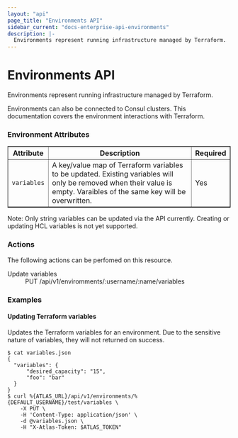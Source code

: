```yaml
---
layout: "api"
page_title: "Environments API"
sidebar_current: "docs-enterprise-api-environments"
description: |-
  Environments represent running infrastructure managed by Terraform.
---
```


# Environments API

Environments represent running infrastructure managed by Terraform.

Environments can also be connected to Consul clusters.
This documentation covers the environment interactions with Terraform.

### Environment Attributes

<table border="1" cellspaceing="5">
  <tr>
    <th>Attribute</th>
    <th>Description</th>
    <th>Required</th>
  </tr>
  <tr>
    <td><code>variables</code></td>
    <td>A key/value map of Terraform variables to be updated. Existing
      variables will only be removed when their value is empty. Varaibles
      of the same key will be overwritten.</td>
    <td>Yes</td>
  </tr>
</table>

<div class="alert-infos">
  <div class="row alert-info">
    Note: Only string variables can be updated via the API currently.
    Creating or updating HCL variables is not yet supported.
  </div>
</div>

### Actions

The following actions can be perfomed on this resource.

<dl>
  <dt>Update variables</dt>
  <dd>PUT /api/v1/enviromments/:username/:name/variables</dd>
</dl>

### Examples

#### Updating Terraform variables

Updates the Terraform variables for an environment. Due to the sensitive nature
of variables, they will not returned on success.

    $ cat variables.json
    {
      "variables": {
          "desired_capacity": "15",
          "foo": "bar"
      }
    }
    $ curl %{ATLAS_URL}/api/v1/environments/%{DEFAULT_USERNAME}/test/variables \
        -X PUT \
        -H 'Content-Type: application/json' \
        -d @variables.json \
        -H "X-Atlas-Token: $ATLAS_TOKEN"
